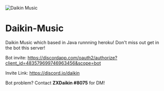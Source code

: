 ![Daikin Music](https://i.imgur.com/PWFGdt7.png)

# Daikin-Music
Daikin Music which based in Java runnning heroku! Don't miss out get in the bot this server!

Bot invite:
https://discordapp.com/oauth2/authorize?client_id=483579699746963456&scope=bot

Invite Link:
https://discord.io/daikin

Bot problem? Contact **ZXDaikin #8075** for DM!
